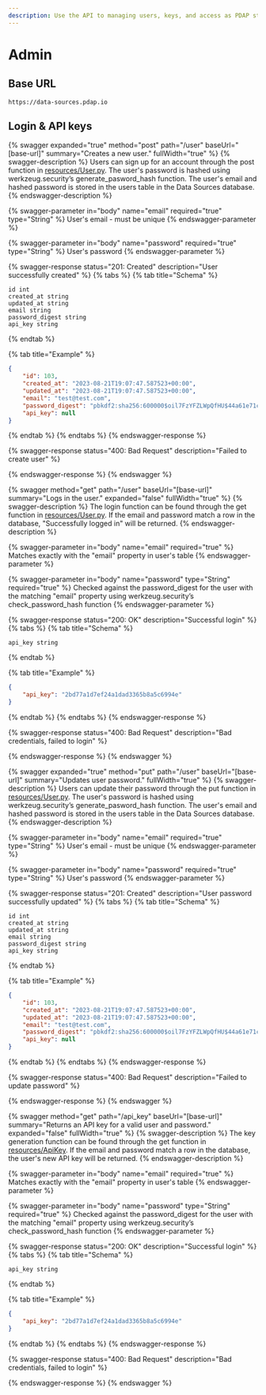 ```yaml
---
description: Use the API to managing users, keys, and access as PDAP staff
---
```


# Admin

## Base URL

```
https://data-sources.pdap.io
```

## Login & API keys

{% swagger expanded="true" method="post" path="/user" baseUrl="[base-url]" summary="Creates a new user." fullWidth="true" %}
{% swagger-description %}
Users can sign up for an account through the post function in [resources/User.py](https://github.com/Police-Data-Accessibility-Project/data-sources-app/blob/main/resources/User.py). The user's password is hashed using werkzeug.security’s generate\_pasword\_hash function. The user's email and hashed password is stored in the users table in the Data Sources database.
{% endswagger-description %}

{% swagger-parameter in="body" name="email" required="true" type="String" %}
User's email - must be unique
{% endswagger-parameter %}

{% swagger-parameter in="body" name="password" required="true" type="String" %}
User's password
{% endswagger-parameter %}

{% swagger-response status="201: Created" description="User successfully created" %}
{% tabs %}
{% tab title="Schema" %}
```plsql
id int
created_at string
updated_at string
email string
password_digest string
api_key string
```
{% endtab %}

{% tab title="Example" %}
```json
{
	"id": 103,
	"created_at": "2023-08-21T19:07:47.587523+00:00",
	"updated_at": "2023-08-21T19:07:47.587523+00:00",
	"email": "test@test.com",
	"password_digest": "pbkdf2:sha256:600000$oil7FzYFZLWpQfHU$44a61e71c063fe90dc22d0d498743dd7870e559c07a660c8de578cff86d5b3f4",
	"api_key": null
}
```
{% endtab %}
{% endtabs %}
{% endswagger-response %}

{% swagger-response status="400: Bad Request" description="Failed to create user" %}

{% endswagger-response %}
{% endswagger %}

{% swagger method="get" path="/user" baseUrl="[base-url]" summary="Logs in the user." expanded="false" fullWidth="true" %}
{% swagger-description %}
The login function can be found through the get function in [resources/User.py](https://github.com/Police-Data-Accessibility-Project/data-sources-app/blob/main/resources/User.py). If the email and password match a row in the database, "Successfully logged in" will be returned.
{% endswagger-description %}

{% swagger-parameter in="body" name="email" required="true" %}
Matches exactly with the "email" property in user's table
{% endswagger-parameter %}

{% swagger-parameter in="body" name="password" type="String" required="true" %}
Checked against the password\_digest for the user with the matching "email" property using werkzeug.security’s check\_password\_hash function
{% endswagger-parameter %}

{% swagger-response status="200: OK" description="Successful login" %}
{% tabs %}
{% tab title="Schema" %}
```plsql
api_key string
```
{% endtab %}

{% tab title="Example" %}
```json
{
	"api_key": "2bd77a1d7ef24a1dad3365b8a5c6994e"
}
```
{% endtab %}
{% endtabs %}
{% endswagger-response %}

{% swagger-response status="400: Bad Request" description="Bad credentials, failed to login" %}

{% endswagger-response %}
{% endswagger %}

{% swagger expanded="true" method="put" path="/user" baseUrl="[base-url]" summary="Updates user password." fullWidth="true" %}
{% swagger-description %}
Users can update their password through the put function in [resources/User.py](https://github.com/Police-Data-Accessibility-Project/data-sources-app/blob/main/resources/User.py). The user's password is hashed using werkzeug.security’s generate\_pasword\_hash function. The user's email and hashed password is stored in the users table in the Data Sources database.
{% endswagger-description %}

{% swagger-parameter in="body" name="email" required="true" type="String" %}
User's email - must be unique
{% endswagger-parameter %}

{% swagger-parameter in="body" name="password" required="true" type="String" %}
User's password
{% endswagger-parameter %}

{% swagger-response status="201: Created" description="User password successfully updated" %}
{% tabs %}
{% tab title="Schema" %}
```plsql
id int
created_at string
updated_at string
email string
password_digest string
api_key string
```
{% endtab %}

{% tab title="Example" %}
```json
{
	"id": 103,
	"created_at": "2023-08-21T19:07:47.587523+00:00",
	"updated_at": "2023-08-21T19:07:47.587523+00:00",
	"email": "test@test.com",
	"password_digest": "pbkdf2:sha256:600000$oil7FzYFZLWpQfHU$44a61e71c063fe90dc22d0d498743dd7870e559c07a660c8de578cff86d5b3f4",
	"api_key": null
}
```
{% endtab %}
{% endtabs %}
{% endswagger-response %}

{% swagger-response status="400: Bad Request" description="Failed to update password" %}

{% endswagger-response %}
{% endswagger %}

{% swagger method="get" path="/api_key" baseUrl="[base-url]" summary="Returns an API key for a valid user and password." expanded="false" fullWidth="true" %}
{% swagger-description %}
The key generation function can be found through the get function in [resources/ApiKey](https://github.com/Police-Data-Accessibility-Project/data-sources-app/blob/main/resources/ApiKey.py). If the email and password match a row in the database, the user's new API key will be returned.
{% endswagger-description %}

{% swagger-parameter in="body" name="email" required="true" %}
Matches exactly with the "email" property in user's table
{% endswagger-parameter %}

{% swagger-parameter in="body" name="password" type="String" required="true" %}
Checked against the password\_digest for the user with the matching "email" property using werkzeug.security’s check\_password\_hash function
{% endswagger-parameter %}

{% swagger-response status="200: OK" description="Successful login" %}
{% tabs %}
{% tab title="Schema" %}
```plsql
api_key string
```
{% endtab %}

{% tab title="Example" %}
```json
{
	"api_key": "2bd77a1d7ef24a1dad3365b8a5c6994e"
}
```
{% endtab %}
{% endtabs %}
{% endswagger-response %}

{% swagger-response status="400: Bad Request" description="Bad credentials, failed to login" %}

{% endswagger-response %}
{% endswagger %}
